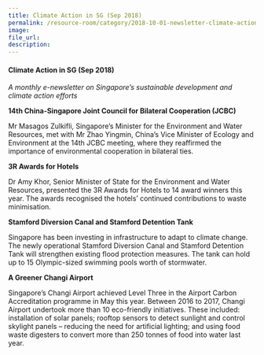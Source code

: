 ```yaml
---  
title: Climate Action in SG (Sep 2018)  
permalink: /resource-room/category/2018-10-01-newsletter-climate-action-in-sg-sep/  
image:  
file_url:  
description:  
---  
```


#### Climate Action in SG (Sep 2018)  

*A monthly e-newsletter on Singapore’s sustainable development and climate action efforts*  

**14th China-Singapore Joint Council for Bilateral Cooperation (JCBC)**  

Mr Masagos Zulkifli, Singapore’s Minister for the Environment and Water Resources, met with Mr Zhao Yingmin, China’s Vice Minister of Ecology and Environment at the 14th JCBC meeting, where they reaffirmed the importance of environmental cooperation in bilateral ties.  

**3R Awards for Hotels**  

Dr Amy Khor, Senior Minister of State for the Environment and Water Resources, presented the 3R Awards for Hotels to 14 award winners this year. The awards recognised the hotels’ continued contributions to waste minimisation.  

**Stamford Diversion Canal and Stamford Detention Tank**  

Singapore has been investing in infrastructure to adapt to climate change. The newly operational Stamford Diversion Canal and Stamford Detention Tank will strengthen existing flood protection measures. The tank can hold up to 15 Olympic-sized swimming pools worth of stormwater.  

**A Greener Changi Airport**  

Singapore’s Changi Airport achieved Level Three in the Airport Carbon Accreditation programme in May this year. Between 2016 to 2017, Changi Airport undertook more than 10 eco-friendly initiatives. These included: installation of solar panels; rooftop sensors to detect sunlight and control skylight panels – reducing the need for artificial lighting; and using food waste digesters to convert more than 250 tonnes of food into water last year.  
